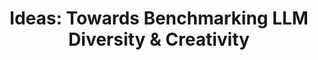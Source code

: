 ---
title: "Ideas: Towards Benchmarking LLM Diversity & Creativity"
meta_title: ""
description: "this is meta description"
excerpt: This is the website of Gwern Branwen. I write about Al, psychology, & statistics. I am best known for my writings about Al scaling, poetry & anime neural networks, darknet markets & Bitcoin, blinded self-ex- periments, and dual n-back & spaced repetition.
data: 2024-02-04T05:00:00Z # Replace with actual end date
topics: [Development, Algorithem, DSA, Advance,Python, Devops, Docker]
draft: false
---